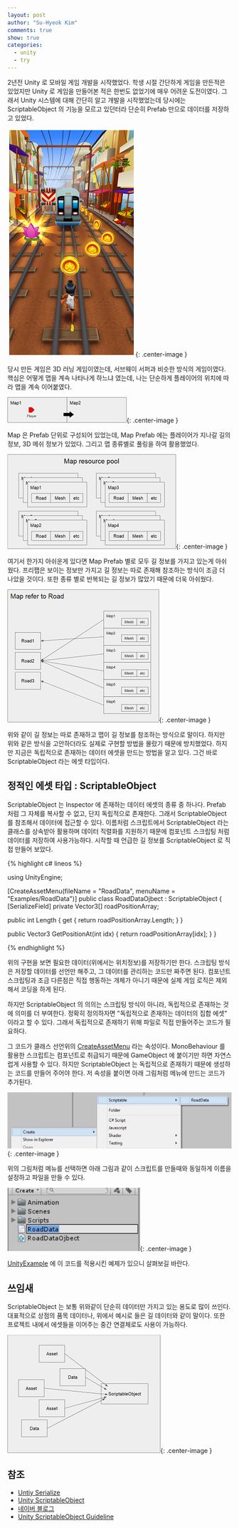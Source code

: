 ```yaml
---
layout: post
author: "Su-Hyeok Kim"
comments: true
show: true
categories:
  - unity
  - try
---
```


2년전 Unity 로 모바일 게임 개발을 시작했었다. 학생 시절 간단하게 게임을 만든적은 있었지만 Unity 로 게임을 만들어본 적은 한번도 없었기에 매우 어려운 도전이였다. 그래서 Unity 시스템에 대해 간단히 알고 개발을 시작했었는데 당시에는 ScriptableObject 의 기능을 모르고 있던터라 단순히 Prefab 만으로 데이터를 저장하고 있었다.

![Subway suffer](/images/subwaysurfer.png){: .center-image }

당시 만든 게임은 3D 러닝 게임이였는데, 서브웨이 서퍼과 비슷한 방식의 게임이였다. 핵심은 어떻게 맵을 계속 나타나게 하느냐 였는데, 나는 단순하게 플레이어의 위치에 따라 맵을 계속 이어붙였다.

![runtime map](/images/map_example_0.png){: .center-image }

Map 은 Prefab 단위로 구성되어 있었는데, Map Prefab 에는 플레이어가 지나갈 길의 정보, 3D 메쉬 정보가 있었다. 그리고 맵 종류별로 풀링을 하여 활용했었다.

![map pooling](/images/map_example_1.png){: .center-image }

여기서 한가지 아쉬운게 있다면 Map Prefab 별로 모두 길 정보를 가지고 있는게 아쉬웠다. 프리팹은 보이는 정보만 가지고 길 정보는 따로 존재해  참조하는 방식이 조금 더 나았을 것이다. 또한 종류 별로 반복되는 길 정보가 많았기 때문에 더욱 아쉬웠다.

![map refer to road data](/images/map_example_2.png){: .center-image }

위와 같이 길 정보는 따로 존재하고 맵이 길 정보를 참조하는 방식으로 말이다. 하지만 위와 같은 방식을 고안하더라도 실제로 구현할 방법을 몰랐기 때문에 방치했었다. 하지만 지금은 독립적으로 존재하는 데이터 에셋을 만드는 방법을 알고 있다. 그건 바로 ScriptableObject 라는 에셋 타입이다.

## 정적인 에셋 타입 : ScriptableObject

ScriptableObject 는 Inspector 에 존재하는 데이터 에셋의 종류 중 하나다. Prefab 처럼 그 자체를 복사할 수 없고, 단지 독립적으로 존재한다. 그래서 ScriptableObject 를 참조해서 데이터에 접근할 수 있다. 이름처럼 스크립트에서 ScriptableObject 라는 클래스를 상속받아 활용하며 데이터 직렬화를 지원하기 때문에 컴포넌트 스크립팅 처럼 데이터를 저장하여 사용가능하다. 시작할 때 언급한 길 정보를 ScriptableObject 로 직접 만들어 보았다.

{% highlight c# lineos %}

using UnityEngine;

[CreateAssetMenu(fileName = "RoadData", menuName = "Examples/RoadData")]
public class RoadDataOjbect : ScriptableObject
{
  [SerializeField]
  private Vector3[] roadPositionArray;

  public int Length { get { return roadPositionArray.Length; } }

  public Vector3 GetPositionAt(int idx)
  {
    return roadPositionArray[idx];
  }
}

{% endhighlight %}

위의 구현을 보면 필요한 데이터(위에서는 위치정보)를 저장하기만 한다. 스크립팅 방식은 저장할 데이터를 선언만 해주고, 그 데이터를 관리하는 코드만 짜주면 된다. 컴포넌트 스크립팅과 조금 다른점은 직접 행동하는 개체가 아니기 때문에 실제 게임 로직은 제외해서 코딩을 하게 된다.

하지만 ScriptableObject 의 의의는 스크립팅 방식이 아니라, 독립적으로 존재하는 것에 의미를 더 부여한다. 정확히 정의하자면 "독립적으로 존재하는 데이터의 집합 에셋" 이라고 할 수 있다. 그래서 독립적으로 존재하기 위해 파일로 직접 만들어주는 코드가 필요하다.

그 코드가 클래스 선언위의 [CreateAssetMenu](https://docs.unity3d.com/ScriptReference/CreateAssetMenuAttribute.html) 라는 속성이다. MonoBehaviour 를 활용한 스크립트는 컴포넌트로 취급되기 때문에 GameObject 에 붙이기만 하면 자연스럽게 사용할 수 있다. 하지만 ScriptableObject 는 독립적으로 존재하기 때문에 생성하는 코드를 만들어 주어야 한다. 저 속성을 붙이면 아래 그림처럼 메뉴에 만드는 코드가 추가된다.

![make scriptableObject](/images/make_scriptableobject.png){: .center-image }

위의 그림처럼 메뉴를 선택하면 아래 그림과 같이 스크립트를 만들때와 동일하게 이름을 설정하고 파일을 만들 수 있다.

![make scriptableObject inspector](/images/make_scriptableobject_inspector.png){: .center-image }

[UnityExample](https://github.com/hrmrzizon/UnityExample) 에 이 코드를 적용시킨 예제가 있으니 살펴보길 바란다.

## 쓰임새

ScriptableObject 는 보통 위와같이 단순히 데이터만 가지고 있는 용도로 많이 쓰인다. 대표적으로 상점의 품목 데이터나, 위에서 예시로 들은 길 데이터와 같이 말이다. 또한 프로젝트 내에서 에셋들을 이어주는 중간 연결체로도 사용이 가능하다.

![set of asset or data](/images/set_scriptableobject.png){: .center-image }

## 참조

- [Untiy Serialize](https://docs.unity3d.com/kr/current/Manual/script-Serialization.html)
- [Unity ScriptableObject](https://docs.unity3d.com/kr/current/Manual/class-ScriptableObject.html)
- [네이버 블로그](http://blog.naver.com/PostView.nhn?blogId=hammerimpact&logNo=220770261760)
- [Unity ScriptableObject Guideline](https://unity3d.com/kr/learn/tutorials/modules/beginner/live-training-archive/scriptable-objects)
